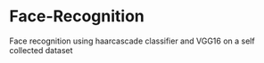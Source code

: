 # Face-Recognition

Face recognition using haarcascade classifier and VGG16 on a self collected dataset
